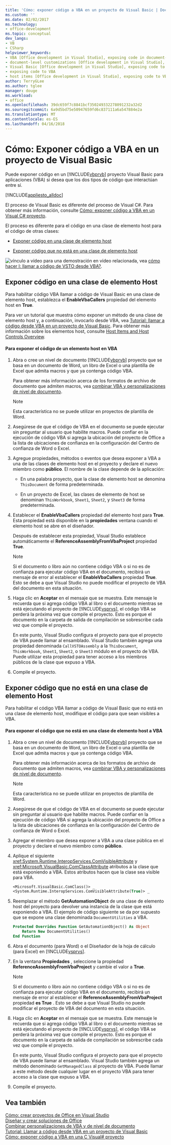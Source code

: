 ```yaml
---
title: 'Cómo: exponer código a VBA en un proyecto de Visual Basic | Documentos de Microsoft'
ms.custom: ''
ms.date: 02/02/2017
ms.technology:
- office-development
ms.topic: conceptual
dev_langs:
- VB
- CSharp
helpviewer_keywords:
- VBA [Office development in Visual Studio], exposing code in document-level customizations
- document-level customizations [Office development in Visual Studio], exposing code
- Visual Basic [Office development in Visual Studio], exposing code to VBA
- exposing code to VBA
- host items [Office development in Visual Studio], exposing code to VBA
author: TerryGLee
ms.author: tglee
manager: douge
ms.workload:
- office
ms.openlocfilehash: 39dc659f7c8841bcf350249332278091232a32d2
ms.sourcegitcommit: 6a9d5bd75e50947659fd6c837111a6a547884e2a
ms.translationtype: MT
ms.contentlocale: es-ES
ms.lasthandoff: 04/16/2018
---
```

# <a name="how-to-expose-code-to-vba-in-a-visual-basic-project"></a>Cómo: Exponer código a VBA en un proyecto de Visual Basic
  Puede exponer código en un [!INCLUDE[vbprvb](../sharepoint/includes/vbprvb-md.md)] proyecto Visual Basic para aplicaciones (VBA) si desea que los dos tipos de código que interactúan entre sí.  
  
 [!INCLUDE[appliesto_alldoc](../vsto/includes/appliesto-alldoc-md.md)]  
  
 El proceso de Visual Basic es diferente del proceso de Visual C#. Para obtener más información, consulte [Cómo: exponer código a VBA en un Visual C&#35; proyecto](../vsto/how-to-expose-code-to-vba-in-a-visual-csharp-project.md).  
  
 El proceso es diferente para el código en una clase de elemento host para el código de otras clases:  
  
-   [Exponer código en una clase de elemento host](#HostItemCode)  
  
-   [Exponer código que no está en una clase de elemento host](#NonHostItem)  
  
 ![vínculo a vídeo](../vsto/media/playvideo.gif "vínculo a vídeo") para una demostración en vídeo relacionada, vea [cómo hacer I: llamar a código de VSTO desde VBA?](http://go.microsoft.com/fwlink/?LinkId=136757).  
  
##  <a name="HostItemCode"></a> Exponer código en una clase de elemento Host  
 Para habilitar código VBA llamar a código de Visual Basic en una clase de elemento host, establezca el **EnableVbaCallers** propiedad del elemento host en **True**.  
  
 Para ver un tutorial que muestra cómo exponer un método de una clase de elemento host y, a continuación, invocarlo desde VBA, vea [Tutorial: llamar a código desde VBA en un proyecto de Visual Basic](../vsto/walkthrough-calling-code-from-vba-in-a-visual-basic-project.md). Para obtener más información sobre los elementos host, consulte [Host Items and Host Controls Overview](../vsto/host-items-and-host-controls-overview.md).  
  
#### <a name="to-expose-code-in-a-host-item-to-vba"></a>Para exponer el código de un elemento host en VBA  
  
1.  Abra o cree un nivel de documento [!INCLUDE[vbprvb](../sharepoint/includes/vbprvb-md.md)] proyecto que se basa en un documento de Word, un libro de Excel o una plantilla de Excel que admita macros y que ya contenga código VBA.  
  
     Para obtener más información acerca de los formatos de archivo de documento que admiten macros, vea [combinar VBA y personalizaciones de nivel de documento](../vsto/combining-vba-and-document-level-customizations.md).  
  
    > [!NOTE]  
    >  Esta característica no se puede utilizar en proyectos de plantilla de Word.  
  
2.  Asegúrese de que el código de VBA en el documento se puede ejecutar sin preguntar al usuario que habilite macros. Puede confiar en la ejecución de código VBA si agrega la ubicación del proyecto de Office a la lista de ubicaciones de confianza en la configuración del Centro de confianza de Word o Excel.  
  
3.  Agregue propiedades, métodos o eventos que desea exponer a VBA a una de las clases de elemento host en el proyecto y declare el nuevo miembro como **público**. El nombre de la clase depende de la aplicación:  
  
    -   En una palabra proyecto, que la clase de elemento host se denomina `ThisDocument` de forma predeterminada.  
  
    -   En un proyecto de Excel, las clases de elemento de host se denominan `ThisWorkbook`, `Sheet1`, `Sheet2`, y `Sheet3` de forma predeterminada.  
  
4.  Establecer el **EnableVbaCallers** propiedad del elemento host para **True**. Esta propiedad está disponible en la **propiedades** ventana cuando el elemento host se abre en el diseñador.  
  
     Después de establecer esta propiedad, Visual Studio establece automáticamente el **ReferenceAssemblyFromVbaProject** propiedad **True**.  
  
    > [!NOTE]  
    >  Si el documento o libro aún no contiene código VBA o si no es de confianza para ejecutar código VBA en el documento, recibirá un mensaje de error al establecer el **EnableVbaCallers** propiedad **True**. Esto se debe a que Visual Studio no puede modificar el proyecto de VBA del documento en esta situación.  
  
5.  Haga clic en **Aceptar** en el mensaje que se muestra. Este mensaje le recuerda que si agrega código VBA al libro o el documento mientras se está ejecutando el proyecto de [!INCLUDE[vsprvs](../sharepoint/includes/vsprvs-md.md)], el código VBA se perderá la próxima vez que compile el proyecto. Esto es porque el documento en la carpeta de salida de compilación se sobrescribe cada vez que compile el proyecto.  
  
     En este punto, Visual Studio configura el proyecto para que el proyecto de VBA puede llamar al ensamblado. Visual Studio también agrega una propiedad denominada `CallVSTOAssembly` a la `ThisDocument`, `ThisWorkbook`, `Sheet1`, `Sheet2`, o `Sheet3` módulo en el proyecto de VBA. Puede utilizar esta propiedad para tener acceso a los miembros públicos de la clase que expuso a VBA.  
  
6.  Compile el proyecto.  
  
##  <a name="NonHostItem"></a> Exponer código que no está en una clase de elemento Host  
 Para habilitar el código VBA llamar a código de Visual Basic que no está en una clase de elemento host, modifique el código para que sean visibles a VBA.  
  
#### <a name="to-expose-code-that-is-not-in-a-host-item-class-to-vba"></a>Para exponer el código que no está en una clase de elemento host a VBA  
  
1.  Abra o cree un nivel de documento [!INCLUDE[vbprvb](../sharepoint/includes/vbprvb-md.md)] proyecto que se basa en un documento de Word, un libro de Excel o una plantilla de Excel que admita macros y que ya contenga código VBA.  
  
     Para obtener más información acerca de los formatos de archivo de documento que admiten macros, vea [combinar VBA y personalizaciones de nivel de documento](../vsto/combining-vba-and-document-level-customizations.md).  
  
    > [!NOTE]  
    >  Esta característica no se puede utilizar en proyectos de plantilla de Word.  
  
2.  Asegúrese de que el código de VBA en el documento se puede ejecutar sin preguntar al usuario que habilite macros. Puede confiar en la ejecución de código VBA si agrega la ubicación del proyecto de Office a la lista de ubicaciones de confianza en la configuración del Centro de confianza de Word o Excel.  
  
3.  Agregar el miembro que desea exponer a VBA a una clase pública en el proyecto y declare el nuevo miembro como **público**.  
  
4.  Aplique el siguiente <xref:System.Runtime.InteropServices.ComVisibleAttribute> y <xref:Microsoft.VisualBasic.ComClassAttribute> atributos a la clase que está exponiendo a VBA. Estos atributos hacen que la clase sea visible para VBA.  
  
    ```vb  
    <Microsoft.VisualBasic.ComClass()> _  
    <System.Runtime.InteropServices.ComVisibleAttribute(True)> _  
    ```  
  
5.  Reemplazar el método **GetAutomationObject** de una clase de elemento host del proyecto para devolver una instancia de la clase que está exponiendo a VBA. El ejemplo de código siguiente se da por supuesto que se expone una clase denominada `DocumentUtilities` a VBA.  
  
    ```vb  
    Protected Overrides Function GetAutomationObject() As Object  
        Return New DocumentUtilities()  
    End Function  
    ```  
  
6.  Abra el documento (para Word) o el Diseñador de la hoja de cálculo (para Excel) en [!INCLUDE[vsprvs](../sharepoint/includes/vsprvs-md.md)].  
  
7.  En la ventana **Propiedades** , seleccione la propiedad **ReferenceAssemblyFromVbaProject** y cambie el valor a **True**.  
  
    > [!NOTE]  
    >  Si el documento o libro aún no contiene código VBA o si no es de confianza para ejecutar código VBA en el documento, recibirá un mensaje de error al establecer el **ReferenceAssemblyFromVbaProject** propiedad **es True** . Esto se debe a que Visual Studio no puede modificar el proyecto de VBA del documento en esta situación.  
  
8.  Haga clic en **Aceptar** en el mensaje que se muestra. Este mensaje le recuerda que si agrega código VBA al libro o el documento mientras se está ejecutando el proyecto de [!INCLUDE[vsprvs](../sharepoint/includes/vsprvs-md.md)], el código VBA se perderá la próxima vez que compile el proyecto. Esto es porque el documento en la carpeta de salida de compilación se sobrescribe cada vez que compile el proyecto.  
  
     En este punto, Visual Studio configura el proyecto para que el proyecto de VBA puede llamar al ensamblado. Visual Studio también agrega un método denominado `GetManagedClass` al proyecto de VBA. Puede llamar a este método desde cualquier lugar en el proyecto VBA para tener acceso a la clase que expuso a VBA.  
  
9. Compile el proyecto.  
  
## <a name="see-also"></a>Vea también  
 [Cómo: crear proyectos de Office en Visual Studio](../vsto/how-to-create-office-projects-in-visual-studio.md)   
 [Diseñar y crear soluciones de Office](../vsto/designing-and-creating-office-solutions.md)   
 [Combinar personalizaciones de VBA y de nivel de documento](../vsto/combining-vba-and-document-level-customizations.md)   
 [Tutorial: Llamar a código desde VBA en un proyecto de Visual Basic](../vsto/walkthrough-calling-code-from-vba-in-a-visual-basic-project.md)   
 [Cómo: exponer código a VBA en una C Visual&#35; proyecto](../vsto/how-to-expose-code-to-vba-in-a-visual-csharp-project.md)  
  
  